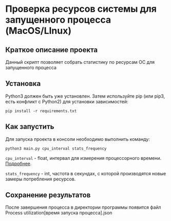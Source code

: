 # Проверка ресурсов системы для запущенного процесса (MacOS/LInux)

## Краткое описание проекта

Данный скрипт позволяет собрать статистику по ресурсам ОС для запущенного процесса

## Установка

Python3 должен быть уже установлен. Затем используйте pip (или pip3, есть конфликт с Python2) для установки зависимостей:

```
pip install -r requirements.txt
```

## Как запустить

Для запуска проекта в консоли необходимо выполнить команду:

```
python3 main.py cpu_interval stats_frequency 
```
```cpu_interval``` - float, интервал для измерения процессорного времени. [Подробнее](https://psutil.readthedocs.io/en/latest/#psutil.Process.cpu_percent).

```stats_frequency``` - int, частота в секундах, с которой производятся новые замеры потребления ресурсов. 

## Сохранение результатов

После завершения процесса в директории программы появится файл Process utilization[время запуска процесса].json

